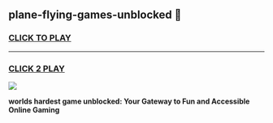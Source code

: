 
## plane-flying-games-unblocked 👋
<h3>
<a href="https://premium.freeplayer.one?title=plane-flying-games-unblocked&ref=14F">CLICK TO PLAY</a></h3>
<hr>

<h3>
<a href="https://premium.freeplayer.one?title=plane-flying-games-unblocked&ref=14F">CLICK 2 PLAY</a>
  
</h3>

<a href="https://premium.freeplayer.one?title=plane-flying-games-unblocked&ref=12F/"><img src="https://clearcache.store/games.png"></a>


**worlds hardest game unblocked: Your Gateway to Fun and Accessible Online Gaming**
